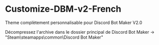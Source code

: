 # Customize-DBM-v2-French
Theme complètement personnalisable pour Discord Bot Maker V2.0

Décompressez l'archive dans le dossier principal de Discord Bot Maker -> "Steam\steamapps\common\Discord Bot Maker"
